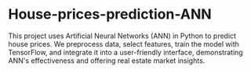 # House-prices-prediction-ANN
This project uses Artificial Neural Networks (ANN) in Python to predict house prices. We preprocess data, select features, train the model with TensorFlow, and integrate it into a user-friendly interface, demonstrating ANN's effectiveness and offering real estate market insights.
